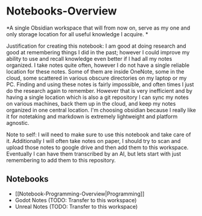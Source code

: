 Notebooks-Overview
==
*A single Obsidian workspace that will from now on, serve as my one and only storage location for all useful knowledge I acquire. *

Justification for creating this notebook: I am good at doing research and good at remembering things I did in the past; however I could improve my ability to use and recall knowledge even better if I had all my notes organized.  I take notes quite often, however I do not have a single reliable location for these notes.  Some of them are inside OneNote, some in the cloud, some scattered in various obscure directories on my laptop or my PC.  Finding and using these notes is fairly impossible, and often times I just do the research again to remember.  However that is very inefficient and by having a single location which is also a git repository I can sync my notes on various machines, back them up in the cloud, and keep my notes organized in one central location.  I'm choosing obsidian because I really like it for notetaking and markdown is extremely lightweight and platform agnostic.

Note to self: I will need to make sure to use this notebook and take care of it.  Additionally I will often take notes on paper, I should try to scan and upload those notes to google drive and then add them to this workspace.  Eventually I can have them transcribed by an AI,  but lets start with just remembering to add them to this repository.

Notebooks
--
- [[Notebook-Programming-Overview|Programming]]
- Godot Notes (TODO: Transfer to this workspace)
- Unreal Notes (TODO: Transfer to this workspace)
